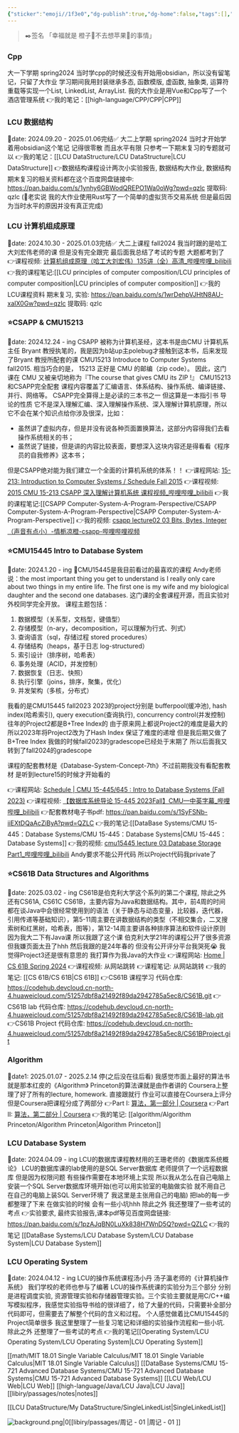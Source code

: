 ```yaml
---
{"sticker":"emoji//1f3e0","dg-publish":true,"dg-home":false,"tags":[],"permalink":"/index/","dgPassFrontmatter":true,"noteIcon":"","created":"2025-03-30T14:49:23.695+08:00","updated":"2025-07-13T13:35:06.363+08:00"}
---
```



>✒️签名
「幸福就是 橙子🍊不去想苹果🍎的事情」

### Cpp
大一下学期 spring2024
当时学cpp的时候还没有开始用obsidian，所以没有留笔记，只留了大作业
学习期间我用封装继承多态, 函数模版, 虚函数, 抽象类, 运算符重载等实现一个List, LinkedList, ArrayList.
我的大作业是用Vue和Cpp写了一个酒店管理系统
👉我的笔记：[[high-language/CPP/CPP\|CPP]]

### LCU 数据结构
📅date: 2024.09.20 - 2025.01.06完结✅
大二上学期 spring2024
当时才开始学着用obsidian这个笔记 记得很零散 而且水平有限
只参考一下期末复习的专题就可以
👉我的笔记：[[LCU DataStructure/LCU DataStructure\|LCU DataStructure]]
👉数据结构课程设计两次小实验报告, 数据结构大作业, 数据结构期末复习的相关资料都在这个百度网盘链接中:  https://pan.baidu.com/s/1ynhy6GBWodQREPO1Wa0oWg?pwd=qzlc 提取码: qzlc 
(🤣老实说 我的大作业使用Rust写了一个简单的虚拟货币交易系统 但是最后因为当时水平的原因并没有真正完成)

### LCU 计算机组成原理
📅date: 2024.10.30 - 2025.01.03完结✅
大二上课程 fall2024
我当时跟的是哈工大刘宏伟老师的课  但是没有完全跟完
最后面我总结了考试的专题  大题都考到了
👉课程视频: [计算机组成原理（哈工大刘宏伟）135讲（全）高清_哔哩哔哩_bilibili](https://www.bilibili.com/video/BV1t4411e7LH/?spm_id_from=333.337.search-card.all.click)
👉我的课程笔记:[[LCU principles of computer composition/LCU principles of computer composition\|LCU principles of computer composition]]
👉我的LCU课程资料 期末复习, 实验: https://pan.baidu.com/s/1wrDehpVJHtN8AU-xaIX0Gw?pwd=qzlc 提取码: qzlc

### ⭐CSAPP & CMU15213
📅date: 2024.12.24 - ing
CSAPP 被称为计算机圣经，这本书是由CMU 计算机系主任 Bryant 教授执笔的，我是因为b站up主polebug才接触到这本书，后来发现了Bryant 教授所配套的课 CMU15213 Introduce to Computer Systems fall2015. 相当巧合的是， 15213 正好是 CMU 的邮编（zip code）。 因此，这门课在 CMU 又被亲切地称为『The course that gives CMU its ZIP !』
CMU15213和CSAPP完全配套 课程内容覆盖了汇编语言、体系结构、操作系统、编译链接、并行、网络等。
CSAPP完全算得上是必读的三本书之一 但这算是一本指引书 导论的性质 它不是深入理解汇编、深入理解操作系统、深入理解计算机原理，所以它不会在某个知识点给你涉及很深，比如：
- 虽然讲了虚拟内存，但是并没有说各种页面置换算法，这部分内容得我们去看操作系统相关的书；
- 虽然说了链接，但是讲的内容比较表面，要想深入这块内容还是得看看《程序员的自我修养》这本书；

但是CSAPP绝对能为我们建立一个全面的计算机系统的体系！！
👉课程网站: [15-213: Introduction to Computer Systems / Schedule Fall 2015](https://www.cs.cmu.edu/afs/cs/academic/class/15213-f15/www/schedule.html)
👉课程视频: [2015 CMU 15-213 CSAPP 深入理解计算机系统 课程视频_哔哩哔哩_bilibili](https://www.bilibili.com/video/BV1iW411d7hd/?spm_id_from=333.337.search-card.all.click)
👉我的课程笔记:[[CSAPP Computer-System-A-Program-Perspective/CSAPP Computer-System-A-Program-Perspective\|CSAPP Computer-System-A-Program-Perspective]]
👉我的视频: [csapp lecture02 03 Bits, Bytes, Integer（声音有点小）-情栀凉橙-csapp-哔哩哔哩视频](https://www.bilibili.com/list/1775867009/?sid=4659250&spm_id_from=333.1387.0.0&oid=114322852283478&bvid=BV1SaddY9EkX)


### ⭐CMU15445 Intro to Database System
📅date: 2024.1.20 - ing
🥰CMU15445是我目前看过的最喜欢的课程
Andy老师说：the most important thing you get to understand is I really only care about two things in my entire life. The first one is my wife and my biological daughter and the second one databases.
这门课的全套课程开源，而且实验对外校同学完全开放。
课程主题包括：
1. 数据模型（关系型，文档型，键值型）
2. 存储模型（n-ary，decomposition，可以理解为行式、列式）
3. 查询语言（sql，存储过程 stored procedures）
4. 存储结构（heaps，基于日志 log-structured）
5. 索引设计（排序树，哈希表）
6. 事务处理（ACID，并发控制）
7. 数据恢复（日志、快照）
8. 执行引擎（joins，排序，聚集，优化）
9. 并发架构（多核，分布式）

我看的是CMU15445 fall2023
2023的project分别是 bufferpool(缓冲池), hash index(哈希索引), query execution(查询执行), concurrency control(并发控制)
往年的Project2都是B+Tree Index的 由于原来网上都说Project2的难度是最大的 所以2023年将Project2改为了Hash Index 保证了难度的递增 但是我后期又做了B+Tree Index
我做的时候fall2023的gradescope已经处于末期了 所以后面我又转到了fall2024的gradescope

课程的配套教材是《Database-System-Concept-7th》不过前期我没有看配套教材 是听到lecture15的时候才开始看的

👉课程网站:  [Schedule | CMU 15-445/645 : Intro to Database Systems (Fall 2023)](https://15445.courses.cs.cmu.edu/fall2023/schedule.html)
👉课程视频: [【数据库系统导论 15-445 2023Fall】CMU—中英字幕_哔哩哔哩_bilibili](https://www.bilibili.com/video/BV1Ex4y1p7bi/?spm_id_from=333.337.search-card.all.click)
👉配套教材电子书pdf:  https://pan.baidu.com/s/1SyFSNb-iiEXtDQaAcZiByA?pwd=QZLC 
👉我的笔记:[[DataBase Systems/CMU 15-445：Database Systems/CMU 15-445：Database Systems\|CMU 15-445：Database Systems]]
👉我的视频: [cmu15445 lecture 03 Database Storage Part1_哔哩哔哩_bilibili](https://www.bilibili.com/video/BV1gxZRYoEiR/?spm_id_from=333.1387.homepage.video_card.click)
Andy要求不能公开代码 所以Project代码我private了

### ⭐CS61B Data Structures and Algorithms
📅date: 2025.03.02 - ing
CS61B是伯克利大学这个系列的第二个课程, 除此之外还有CS61A, CS61C
CS61B，主要内容为Java和数据结构。其中，前4周的时间都在谈Java中会很经常使用到的语法（关于静态与动态变量，比较器，迭代器，引用传递等基础知识），第5-11周主要在讲数据结构的类型（不相交集合，二叉搜索树和红黑树，哈希表，图等），第12-14周主要讲各种排序算法和软件设计原则
因为我大二下有Java课 所以我跟了这个课
伯克利大学21年的课程公开了很多资源 但我嫌页面太丑了hhh 然后我跟的是24年春的   但没有公开评分平台我哭死😭
我觉得Project3还是很有意思的 我打算作为我Java的大作业
👉课程网站: [Home | CS 61B Spring 2024](https://sp24.datastructur.es/)
👉课程视频: 从网站跳转
👉课程笔记: 从网站跳转
👉我的笔记: [[CS 61B/CS 61B\|CS 61B]]
👉CS61B 课程学习 代码仓库: https://codehub.devcloud.cn-north-4.huaweicloud.com/51257dbf8a21492f89da2942785a5ec8/CS61B.git
👉CS61B lab 代码仓库: https://codehub.devcloud.cn-north-4.huaweicloud.com/51257dbf8a21492f89da2942785a5ec8/CS61B-lab.git
👉CS61B Project 代码仓库: https://codehub.devcloud.cn-north-4.huaweicloud.com/51257dbf8a21492f89da2942785a5ec8/CS61BProject.git

### Algorithm
📅date1: 2025.01.07 - 2025.2.14 停(之后没在往后看)
我感觉市面上最好的算法书就是那本红皮的《Algorithm》
Princeton的算法课就是由作者讲的
Coursera上整理了好了所有的lecture, homework.
直接跟就行  作业可以直接在Coursera上评分 但是Coursera把课程分成了两部分
👉Part I: [算法，第一部分 | Coursera](https://www.coursera.org/learn/algorithms-part1)
👉Part II: [算法，第二部分 | Coursera](https://www.coursera.org/learn/algorithms-part2)
👉我的笔记: [[algorithm/Algorithm Princeton/Algorithm Princeton\|Algorithm Princeton]]



### LCU Database System
📅date: 2024.04.09 - ing
LCU的数据库课程教材用的王珊老师的《数据库系统概论》
LCU的数据库课的lab使用的是SQL Server数据库
老师提供了一个远程数据库 但是因为权限问题 有些操作需要在本地环境上实现
所以我从怎么在自己电脑上安装一个SQL Server数据库环境开始(也可以用实验室的电脑做实验 就不用自己在自己的电脑上装SQL Server环境了 我这里是主张用自己的电脑) 把lab的每一步都整理了下来
在做实验的时候 会有一些小坑hhh
除此之外 我还整理了一些考试的考点
👉实验要求, 最终实验报告,课本pdf等见百度网盘链接:  https://pan.baidu.com/s/1pzAJqBN0LuXk838H7WnD5Q?pwd=QZLC 
👉我的笔记 [[DataBase Systems/LCU Database System/LCU Database System\|LCU Database System]]

### LCU Operating System
📅date: 2024.04.12 - ing
LCU的操作系统课程汤小丹 汤子瀛老师的《计算机操作系统》 我们学校的老师也参与了编著
LCU的操作系统课的实验分为三个部分 分别是进程调度实验, 资源管理实验和存储器管理实验。三个实验主要就是用C/C++编写模拟程序，我感觉实验指导书给的很详细了，给了大量的代码，只需要补全部分代码即可，但需要去了解整个代码的含义和过程。
个人感觉做着比CMU15445的Project简单很多
我这里整理了一些复习笔记和详细的实验操作流程和一些小坑. 
除此之外 还整理了一些考试的考点
👉我的笔记[[Operating System/LCU Operating System/LCU Operating System\|LCU Operating System]]

[[math/MIT 18.01 Single Variable Calculus/MIT 18.01 Single Variable Calculus\|MIT 18.01 Single Variable Calculus]]
[[DataBase Systems/CMU 15-721 Advanced Database Systems/CMU 15-721 Advanced Database Systems\|CMU 15-721 Advanced Database Systems]]
[[LCU Web/LCU Web\|LCU Web]]
[[high-language/Java/LCU Java\|LCU Java]]
[[libiry/passages/notes\|notes]]

[[LCU DataStructure/My DataStructure/SingleLinkedList\|SingleLinkedList]]

![background.png|0](/img/user/accessory/background.png)[[libiry/passages/周记 - 01 \|周记 - 01 ]]